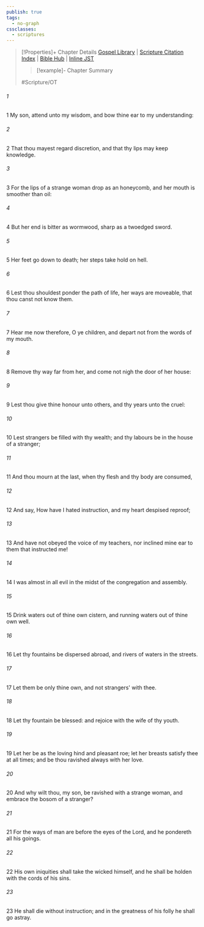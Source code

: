 ```yaml
---
publish: true
tags:
  - no-graph
cssclasses:
  - scriptures
---
```

>[!Properties]+ Chapter Details
>[Gospel Library](https://churchofjesuschrist.org/study/scriptures/ot/prov/5?lang=eng)    |    [Scripture Citation Index](https://scriptures.byu.edu/#07805::c07805)    |    [Bible Hub](https://biblehub.com/proverbs/5.htm)    |    [Inline JST](https://scripturetoolbox.com/html/ic/Proverbs/5.html)
>>[!example]- Chapter Summary
>> 
> 
>
>#Scripture/OT
###### 1
1 My son, attend unto my wisdom, and bow thine ear to my understanding:
###### 2
2 That thou mayest regard discretion, and that thy lips may keep knowledge.
###### 3
3 For the lips of a strange woman drop as an honeycomb, and her mouth is smoother than oil:
###### 4
4 But her end is bitter as wormwood, sharp as a twoedged sword.
###### 5
5 Her feet go down to death; her steps take hold on hell.
###### 6
6 Lest thou shouldest ponder the path of life, her ways are moveable, that thou canst not know them.
###### 7
7 Hear me now therefore, O ye children, and depart not from the words of my mouth.
###### 8
8 Remove thy way far from her, and come not nigh the door of her house:
###### 9
9 Lest thou give thine honour unto others, and thy years unto the cruel:
###### 10
10 Lest strangers be filled with thy wealth; and thy labours be in the house of a stranger;
###### 11
11 And thou mourn at the last, when thy flesh and thy body are consumed,
###### 12
12 And say, How have I hated instruction, and my heart despised reproof;
###### 13
13 And have not obeyed the voice of my teachers, nor inclined mine ear to them that instructed me!
###### 14
14 I was almost in all evil in the midst of the congregation and assembly.
###### 15
15 Drink waters out of thine own cistern, and running waters out of thine own well.
###### 16
16 Let thy fountains be dispersed abroad, and rivers of waters in the streets.
###### 17
17 Let them be only thine own, and not strangers' with thee.
###### 18
18 Let thy fountain be blessed: and rejoice with the wife of thy youth.
###### 19
19 Let her be as the loving hind and pleasant roe; let her breasts satisfy thee at all times; and be thou ravished always with her love.
###### 20
20 And why wilt thou, my son, be ravished with a strange woman, and embrace the bosom of a stranger?
###### 21
21 For the ways of man are before the eyes of the Lord, and he pondereth all his goings.
###### 22
22 His own iniquities shall take the wicked himself, and he shall be holden with the cords of his sins.
###### 23
23 He shall die without instruction; and in the greatness of his folly he shall go astray.
